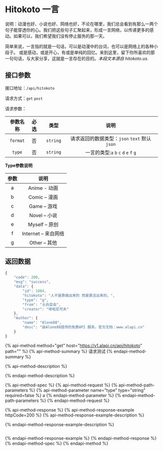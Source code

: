 # Hitokoto 一言

说明：动漫也好、小说也好、网络也好，不论在哪里，我们总会看到有那么一两个句子能穿透你的心。我们把这些句子汇聚起来，形成一言网络，以传递更多的感动。如果可以，我们希望我们没有停止服务的那一天。

简单来说，一言指的就是一句话，可以是动漫中的台词，也可以是网络上的各种小段子。 或是感动，或是开心，有或是单纯的回忆。来到这里，留下你所喜欢的那一句句话，与大家分享，这就是一言存在的目的。_本段文本源自 hitokoto.us._

## 接口参数

接口地址：`/api/hitokoto`

请求方式：`get` `post`

请求参数：

| 参数名称 | 必选 | 类型 | 说明 |
| :---: | :--- | :---: | :---: |
| `format` | 否 | `string` | 请求返回的数据类型：`json`  `text`  默认`json` |
| `type` | 否 | `string` | 一言的类型:`a`  `b`  `c`  `d`   `e`   `f`   `g` |

**Type参数说明**

| 参数 | 说明 |
| :---: | :---: |
| a | Anime - 动画 |
| b | Comic – 漫画 |
| c | Game – 游戏 |
| d | Novel – 小说 |
| e | Myself – 原创 |
| f | Internet – 来自网络 |
| g | Other – 其他 |

## 返回数据

```javascript
{
    "code": 200,
    "msg": "success",
    "data": {
        "id": 1084,
        "hitokoto": "人不是靠做出来的 而是靠活出来的。",
        "type": "g",
        "from": "士兵突击",
        "creator": "哆啦尼可夫"
    },
    "Author": {
        "name": "Alone88",
        "desc": "由Alone88提供的免费API 服务，官方文档：www.alapi.cn"
    }
}
```

{% api-method method="get" host="https://v1.alapi.cn/api/hitokoto" path="" %}
{% api-method-summary %}
 请求测试
{% endapi-method-summary %}

{% api-method-description %}

{% endapi-method-description %}

{% api-method-spec %}
{% api-method-request %}
{% api-method-path-parameters %}
{% api-method-parameter name="type" type="string" required=false %}
a
{% endapi-method-parameter %}
{% endapi-method-path-parameters %}
{% endapi-method-request %}

{% api-method-response %}
{% api-method-response-example httpCode=200 %}
{% api-method-response-example-description %}

{% endapi-method-response-example-description %}

```

```
{% endapi-method-response-example %}
{% endapi-method-response %}
{% endapi-method-spec %}
{% endapi-method %}



